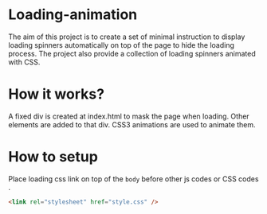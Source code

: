 # Loading-animation
The aim of this project is to create a set of minimal instruction to display loading spinners automatically on top of the page to hide the loading process.
The project also provide a collection of loading spinners animated with CSS.
# How it works?
A fixed div is created at index.html to mask the page when loading. Other elements are added to that div. CSS3 animations are used to animate them.
# How to setup

Place loading css link on top of the `body` before other js codes or CSS codes .
```html
<link rel="stylesheet" href="style.css" />
```
